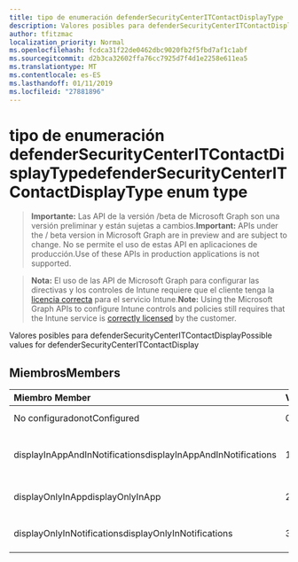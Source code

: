 ```yaml
---
title: tipo de enumeración defenderSecurityCenterITContactDisplayType
description: Valores posibles para defenderSecurityCenterITContactDisplay
author: tfitzmac
localization_priority: Normal
ms.openlocfilehash: fcdca31f22de0462dbc9020fb2f5fbd7af1c1abf
ms.sourcegitcommit: d2b3ca32602ffa76cc7925d7f4d1e2258e611ea5
ms.translationtype: MT
ms.contentlocale: es-ES
ms.lasthandoff: 01/11/2019
ms.locfileid: "27881896"
---
```

# <a name="defendersecuritycenteritcontactdisplaytype-enum-type"></a><span data-ttu-id="5910a-103">tipo de enumeración defenderSecurityCenterITContactDisplayType</span><span class="sxs-lookup"><span data-stu-id="5910a-103">defenderSecurityCenterITContactDisplayType enum type</span></span>

> <span data-ttu-id="5910a-104">**Importante:** Las API de la versión /beta de Microsoft Graph son una versión preliminar y están sujetas a cambios.</span><span class="sxs-lookup"><span data-stu-id="5910a-104">**Important:** APIs under the / beta version in Microsoft Graph are in preview and are subject to change.</span></span> <span data-ttu-id="5910a-105">No se permite el uso de estas API en aplicaciones de producción.</span><span class="sxs-lookup"><span data-stu-id="5910a-105">Use of these APIs in production applications is not supported.</span></span>

> <span data-ttu-id="5910a-106">**Nota:** El uso de las API de Microsoft Graph para configurar las directivas y los controles de Intune requiere que el cliente tenga la [licencia correcta](https://go.microsoft.com/fwlink/?linkid=839381) para el servicio Intune.</span><span class="sxs-lookup"><span data-stu-id="5910a-106">**Note:** Using the Microsoft Graph APIs to configure Intune controls and policies still requires that the Intune service is [correctly licensed](https://go.microsoft.com/fwlink/?linkid=839381) by the customer.</span></span>

<span data-ttu-id="5910a-107">Valores posibles para defenderSecurityCenterITContactDisplay</span><span class="sxs-lookup"><span data-stu-id="5910a-107">Possible values for defenderSecurityCenterITContactDisplay</span></span>
## <a name="members"></a><span data-ttu-id="5910a-108">Miembros</span><span class="sxs-lookup"><span data-stu-id="5910a-108">Members</span></span>
|<span data-ttu-id="5910a-109">Miembro	</span><span class="sxs-lookup"><span data-stu-id="5910a-109">Member</span></span>|<span data-ttu-id="5910a-110">Valor</span><span class="sxs-lookup"><span data-stu-id="5910a-110">Value</span></span>|<span data-ttu-id="5910a-111">Description</span><span class="sxs-lookup"><span data-stu-id="5910a-111">Description</span></span>|
|:---|:---|:---|
|<span data-ttu-id="5910a-112">No configurado</span><span class="sxs-lookup"><span data-stu-id="5910a-112">notConfigured</span></span>|<span data-ttu-id="5910a-113">0</span><span class="sxs-lookup"><span data-stu-id="5910a-113">0</span></span>|<span data-ttu-id="5910a-114">No configurado</span><span class="sxs-lookup"><span data-stu-id="5910a-114">Not Configured</span></span>|
|<span data-ttu-id="5910a-115">displayInAppAndInNotifications</span><span class="sxs-lookup"><span data-stu-id="5910a-115">displayInAppAndInNotifications</span></span>|<span data-ttu-id="5910a-116">1</span><span class="sxs-lookup"><span data-stu-id="5910a-116">1</span></span>|<span data-ttu-id="5910a-117">Mostrar en la aplicación en las notificaciones</span><span class="sxs-lookup"><span data-stu-id="5910a-117">Display in app and in notifications</span></span>|
|<span data-ttu-id="5910a-118">displayOnlyInApp</span><span class="sxs-lookup"><span data-stu-id="5910a-118">displayOnlyInApp</span></span>|<span data-ttu-id="5910a-119">2</span><span class="sxs-lookup"><span data-stu-id="5910a-119">2</span></span>|<span data-ttu-id="5910a-120">Mostrar sólo en la aplicación</span><span class="sxs-lookup"><span data-stu-id="5910a-120">Display only in app</span></span>|
|<span data-ttu-id="5910a-121">displayOnlyInNotifications</span><span class="sxs-lookup"><span data-stu-id="5910a-121">displayOnlyInNotifications</span></span>|<span data-ttu-id="5910a-122">3</span><span class="sxs-lookup"><span data-stu-id="5910a-122">3</span></span>|<span data-ttu-id="5910a-123">Mostrar sólo en las notificaciones</span><span class="sxs-lookup"><span data-stu-id="5910a-123">Display only in notifications</span></span>|





